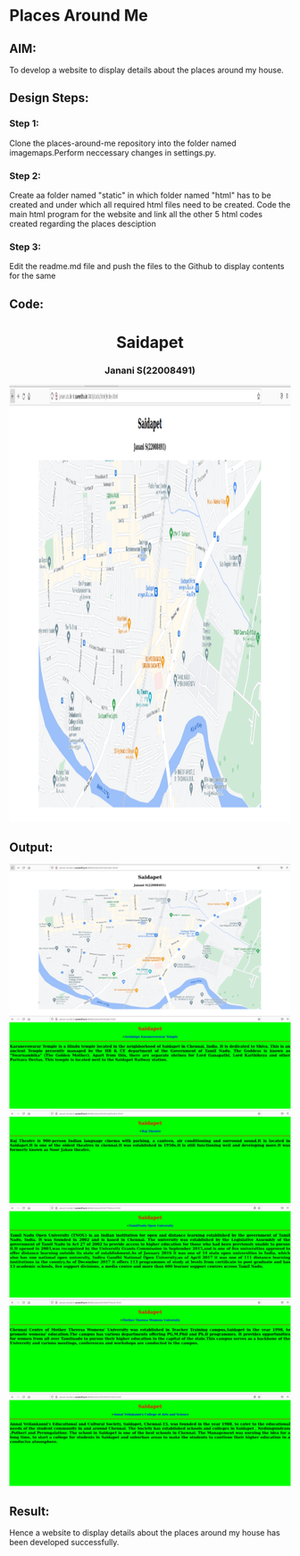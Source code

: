 # Places Around Me
## AIM:
To develop a website to display details about the places around my house.

## Design Steps:

### Step 1:
Clone the places-around-me repository into the folder named imagemaps.Perform neccessary changes in settings.py.
### Step 2:
Create aa folder named "static" in which folder named "html" has to be created and under which all required html files need to be created.
Code the main html program for the website and link all the other 5 html codes created regarding the places desciption
### Step 3:
Edit the readme.md file and push the files to the Github to display contents for the same
## Code:
<!DOCTYPE html>
<html lang="en">
    <head>
        <title>My City</title>
    </head>
    <body>
        <h1 align="center">
            <font colour="red"><b>Saidapet</b></font>
        </h1>
        <h3 align="center">
            <font colour="blue"><b>Janani S(22008491)</b></font>
        </h3>
        <center>
            <img id="Image-Maps-Com-image-maps-2023-01-12-075802" src="placesaroundme.png" border="0" width="1456" height="782" orgWidth="1456" orgHeight="782" usemap="#image-maps-2023-01-12-075802" alt="" />
<map name="image-maps-2023-01-12-075802" id="ImageMapsCom-image-maps-2023-01-12-075802">
<area  alt="" title="MOTHER THERESA WOMENS UNIVERSITY" href="MTWuni.html" shape="rect" coords="1052,334,1153,468" style=1"outline:none;" target="_self"     />
<area  alt="" title="TAMIL NADU OPEN UNIVERSITY" href="TNOuni.html" shape="rect" coords="865,464,1030,530" style="outline:none;" target="_self"     />
<area  alt="" title="ARULMIGU KARANEESWARAR TEMPLE" href="akt.html" shape="rect" coords="563,160,747,245" style="outline:none;" target="_self"     />
<area  alt="" title="ANNAI VEILAKANNI COLLEGE OF ARTS AND SCIENCE" href="AVCOAS.html" shape="rect" coords="178,516,348,613" style="outline:none;" target="_self"     />
<area  alt="" title="RAJ THEATRE" href="rajtheatre.html" shape="rect" coords="621,493,751,566" style="outline:none;" target="_self"     />
<area shape="rect" coords="1454,780,1456,782" alt="Image Map" style="outline:none;" title="Image Map" href="https://www.image-maps.com/" />
 </map>
        </center>
    </body>
</html>


## Output:
![OUTPUT](saidapet.png)
![OUTPUT](akt.png)
![OUTPUT](rajtheatre.png)
![OUTPUT](TNOuni.png)
![OUTPUT](MTWuni.png)
![OUTPUT](AVCOAS.png)
## Result:
Hence a website to display details about the places around my house has been developed successfully.